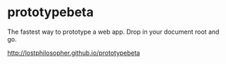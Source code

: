 prototypebeta
=============

The fastest way to prototype a web app. Drop in your document root and go.

http://lostphilosopher.github.io/prototypebeta
